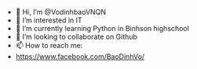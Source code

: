 - 👋 Hi, I’m @VodinhbaoVNQN
- 👀 I’m interested in IT
- 🌱 I’m currently learning Python in Binhson highschool
- 💞️ I’m looking to collaborate on Github
- 📫 How to reach me:
- https://www.facebook.com/BaoDinhVo/

<!---
VodinhbaoVNQN/VodinhbaoVNQN is a ✨ special ✨ repository because its `README.md` (this file) appears on your GitHub profile.
You can click the Preview link to take a look at your changes.
--->
